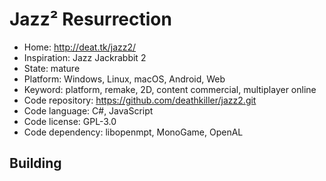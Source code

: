 # Jazz² Resurrection

- Home: http://deat.tk/jazz2/
- Inspiration: Jazz Jackrabbit 2
- State: mature
- Platform: Windows, Linux, macOS, Android, Web
- Keyword: platform, remake, 2D, content commercial, multiplayer online
- Code repository: https://github.com/deathkiller/jazz2.git
- Code language: C#, JavaScript
- Code license: GPL-3.0
- Code dependency: libopenmpt, MonoGame, OpenAL

## Building
